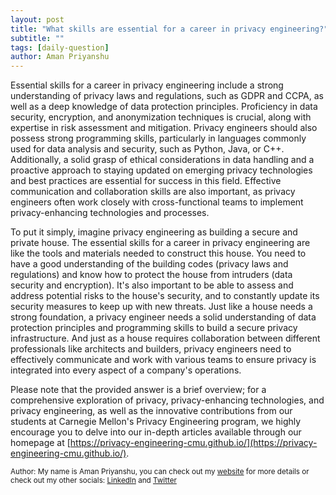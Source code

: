 ```yaml
---
layout: post
title: "What skills are essential for a career in privacy engineering?"
subtitle: ""
tags: [daily-question]
author: Aman Priyanshu
---
```


Essential skills for a career in privacy engineering include a strong understanding of privacy laws and regulations, such as GDPR and CCPA, as well as a deep knowledge of data protection principles. Proficiency in data security, encryption, and anonymization techniques is crucial, along with expertise in risk assessment and mitigation. Privacy engineers should also possess strong programming skills, particularly in languages commonly used for data analysis and security, such as Python, Java, or C++. Additionally, a solid grasp of ethical considerations in data handling and a proactive approach to staying updated on emerging privacy technologies and best practices are essential for success in this field. Effective communication and collaboration skills are also important, as privacy engineers often work closely with cross-functional teams to implement privacy-enhancing technologies and processes.

To put it simply, imagine privacy engineering as building a secure and private house. The essential skills for a career in privacy engineering are like the tools and materials needed to construct this house. You need to have a good understanding of the building codes (privacy laws and regulations) and know how to protect the house from intruders (data security and encryption). It's also important to be able to assess and address potential risks to the house's security, and to constantly update its security measures to keep up with new threats. Just like a house needs a strong foundation, a privacy engineer needs a solid understanding of data protection principles and programming skills to build a secure privacy infrastructure. And just as a house requires collaboration between different professionals like architects and builders, privacy engineers need to effectively communicate and work with various teams to ensure privacy is integrated into every aspect of a company's operations.

Please note that the provided answer is a brief overview; for a comprehensive exploration of privacy, privacy-enhancing technologies, and privacy engineering, as well as the innovative contributions from our students at Carnegie Mellon's Privacy Engineering program, we highly encourage you to delve into our in-depth articles available through our homepage at [https://privacy-engineering-cmu.github.io/](https://privacy-engineering-cmu.github.io/).

<small>Author: My name is Aman Priyanshu, you can check out my [website](https://amanpriyanshu.github.io/) for more details or check out my other socials: [LinkedIn](https://www.linkedin.com/in/aman-priyanshu/) and [Twitter](https://twitter.com/AmanPriyanshu6)</small>
